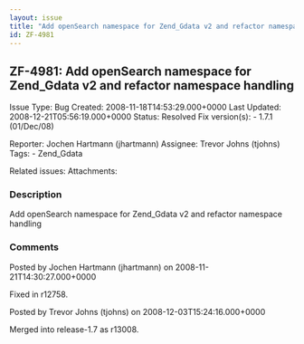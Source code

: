 ```yaml
---
layout: issue
title: "Add openSearch namespace for Zend_Gdata v2 and refactor namespace handling"
id: ZF-4981
---
```


ZF-4981: Add openSearch namespace for Zend\_Gdata v2 and refactor namespace handling
------------------------------------------------------------------------------------

 Issue Type: Bug Created: 2008-11-18T14:53:29.000+0000 Last Updated: 2008-12-21T05:56:19.000+0000 Status: Resolved Fix version(s): - 1.7.1 (01/Dec/08)
 
 Reporter:  Jochen Hartmann (jhartmann)  Assignee:  Trevor Johns (tjohns)  Tags: - Zend\_Gdata
 
 Related issues: 
 Attachments: 
### Description

Add openSearch namespace for Zend\_Gdata v2 and refactor namespace handling

 

 

### Comments

Posted by Jochen Hartmann (jhartmann) on 2008-11-21T14:30:27.000+0000

Fixed in r12758.

 

 

Posted by Trevor Johns (tjohns) on 2008-12-03T15:24:16.000+0000

Merged into release-1.7 as r13008.

 

 